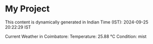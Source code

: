 # My Project

This content is dynamically generated in Indian Time (IST): 2024-09-25 20:22:29 IST


Current Weather in Coimbatore:
Temperature: 25.88 °C
Condition: mist
